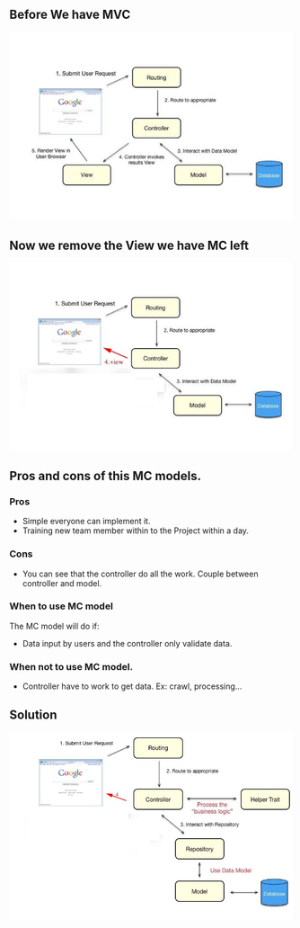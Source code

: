 ## Before We have MVC
![Alt][1]

[1]: files/mvc.jpg "Title"

## Now we remove the View we have MC left

![Alt][2]

[2]: files/mc.jpg "Title"

## Pros and cons of this MC models.

### Pros
- Simple everyone can implement it.
- Training new team member within to the Project within a day.
### Cons
- You can see that the controller do all the work.
Couple between controller and model.

### When to use MC model
The MC model will do if:
- Data input by users and the controller only validate data.
### When not to use MC model.
- Controller have to work to get data. Ex: crawl, processing...
## Solution


![Alt][3]

[3]: files/repository.jpg "Title"